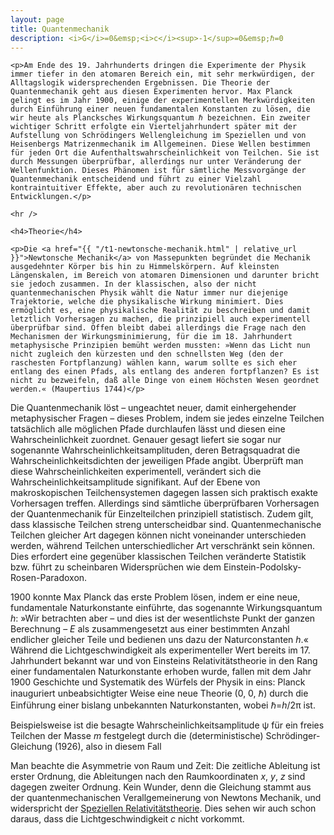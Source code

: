 ```yaml
---
layout: page
title: Quantenmechanik
description: <i>G</i>=0&emsp;<i>c</i><sup>-1</sup>=0&emsp;ℏ=0
---
```


<section>

	<p>Am Ende des 19. Jahrhunderts dringen die Experimente der Physik immer tiefer in den atomaren Bereich ein, mit sehr merkwürdigen, der Alltagslogik widersprechenden Ergebnissen. Die Theorie der Quantenmechanik geht aus diesen Experimenten hervor. Max Planck gelingt es im Jahr 1900, einige der experimentellen Merkwürdigkeiten durch Einführung einer neuen fundamentalen Konstanten zu lösen, die wir heute als Plancksches Wirkungsquantum ℏ bezeichnen. Ein zweiter wichtiger Schritt erfolgte ein Vierteljahrhundert später mit der Aufstellung von Schrödingers Wellengleichung im Speziellen und von Heisenbergs Matrizenmechanik im Allgemeinen. Diese Wellen bestimmen für jeden Ort die Aufenthaltswahrscheinlichkeit von Teilchen. Sie ist durch Messungen überprüfbar, allerdings nur unter Veränderung der Wellenfunktion. Dieses Phänomen ist für sämtliche Messvorgänge der Quantenmechanik entscheidend und führt zu einer Vielzahl kontraintuitiver Effekte, aber auch zu revolutionären technischen Entwicklungen.</p>

	<hr />

	<h4>Theorie</h4>

	<p>Die <a href="{{ "/t1-newtonsche-mechanik.html" | relative_url }}">Newtonsche Mechanik</a> von Massepunkten begründet die Mechanik ausgedehnter Körper bis hin zu Himmelskörpern. Auf kleinsten Längenskalen, im Bereich von atomaren Dimensionen und darunter bricht sie jedoch zusammen. In der klassischen, also der nicht quantenmechanischen Physik wählt die Natur immer nur diejenige Trajektorie, welche die physikalische Wirkung minimiert. Dies ermöglicht es, eine physikalische Realität zu beschreiben und damit letztlich Vorhersagen zu machen, die prinzipiell auch experimentell überprüfbar sind. Offen bleibt dabei allerdings die Frage nach den Mechanismen der Wirkungsminimierung, für die im 18. Jahrhundert metaphysische Prinzipien bemüht werden mussten: »Wenn das Licht nun nicht zugleich den kürzesten und den schnellsten Weg (den der raschesten Fortpflanzung) wählen kann, warum sollte es sich eher entlang des einen Pfads, als entlang des anderen fortpflanzen? Es ist nicht zu bezweifeln, daß alle Dinge von einem Höchsten Wesen geordnet werden.« (Maupertius 1744)</p>
	
<p>Die Quantenmechanik löst – ungeachtet neuer, damit einhergehender metaphysischer Fragen – dieses Problem, indem sie jedes einzelne Teilchen tatsächlich alle möglichen Pfade durchlaufen lässt und diesen eine Wahrscheinlichkeit zuordnet. Genauer gesagt liefert sie sogar nur sogenannte Wahrscheinlichkeitsamplituden, deren Betragsquadrat die Wahrscheinlichkeitsdichten der jeweiligen Pfade angibt. Überprüft man diese Wahrscheinlichkeiten experimentell, verändert sich die Wahrscheinlichkeitsamplitude signifikant. Auf der Ebene von makroskopischen Teilchensystemen dagegen lassen sich praktisch exakte Vorhersagen treffen. Allerdings sind sämtliche überprüfbaren Vorhersagen der Quantenmechanik für Einzelteilchen prinzipiell statistisch. Zudem gilt, dass klassische Teilchen streng unterscheidbar sind. Quantenmechanische Teilchen gleicher Art dagegen können nicht voneinander unterschieden werden, während Teilchen unterschiedlicher Art verschränkt sein können. Dies erfordert eine gegenüber klassischen Teilchen veränderte Statistik bzw. führt zu scheinbaren Widersprüchen wie dem Einstein-Podolsky-Rosen-Paradoxon.</p>

<p>1900 konnte Max Planck das erste Problem lösen, indem er eine neue, fundamentale Naturkonstante einführte, das sogenannte Wirkungsquantum <i>h</i>: »Wir betrachten aber – und dies ist der wesentlichste Punkt der ganzen Berechnung – <i>E</i> als zusammengesetzt aus einer bestimmten Anzahl endlicher gleicher Teile und bedienen uns dazu der Naturconstanten <i>h</i>.« Während die Lichtgeschwindigkeit als experimenteller Wert bereits im 17. Jahrhundert bekannt war und von Einsteins Relativitätstheorie in den Rang einer fundamentalen Naturkonstante erhoben wurde, fallen mit dem Jahr 1900 Geschichte und Systematik des Würfels der Physik in eins: Planck inauguriert unbeabsichtigter Weise eine neue Theorie (0, 0, ℏ) durch die Einführung einer bislang unbekannten Naturkonstanten, wobei ℏ=<i>h</i>/2π ist.</p>

<p>Beispielsweise ist die besagte Wahrscheinlichkeitsamplitude ψ für ein freies Teilchen der Masse <i>m</i> festgelegt durch die (deterministische) Schrödinger-Gleichung (1926), also in diesem Fall</p>




<p>Man beachte die Asymmetrie von Raum und Zeit: Die zeitliche Ableitung ist erster Ordnung, die Ableitungen nach den Raumkoordinaten <i>x</i>, <i>y</i>, <i>z</i> sind dagegen zweiter Ordnung. Kein Wunder, denn die Gleichung stammt aus der quantenmechanischen Verallgemeinerung von Newtons Mechanik, und widerspricht der <a href="{{ "/t4-spezielle-relativitaetstheorie.html" | relative_url }}">Speziellen Relativitätstheorie</a>. Dies sehen wir auch schon daraus, dass die Lichtgeschwindigkeit <i>c</i> nicht vorkommt. </p>

</section>
